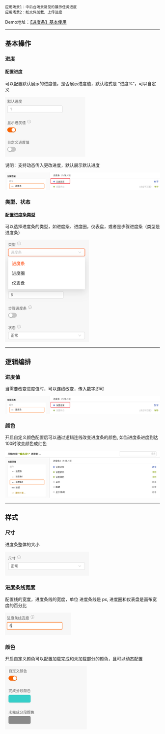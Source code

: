 ```
应用场景1：中后台场景常见的展示任务进度
应用场景2：如文件加载、上传进度
```
Demo地址：[【进度条】基本使用](https://my.mybricks.world/mybricks-pc-page/index.html?id=471169477357637)

----

## 基本操作
### 进度
#### 配置进度
可以配置默认展示的进度值，是否展示进度值，默认格式是 ”进度%“，可以自定义

![Alt text](img/image.png)

说明：支持动态传入更改进度，默认展示默认进度

![Alt text](img/image-1.png)

### 类型、状态
#### 配置进度条类型
可以选择进度条的类型，如进度条、进度圈，仪表盘，或者是步骤进度条（类型是进度条）

![Alt text](img/image-2.png)

----

## 逻辑编排
### 进度值
当需要改变进度值时，可以连线改变，传入数字即可

![Alt text](img/image-3.png)

### 颜色
开启自定义颜色配置后可以通过逻辑连线改变进度条的颜色, 如当进度条进度到达100时改变颜色成红色

![Alt text](img/image-4.png)

----

## 样式
### 尺寸
进度条整体的大小

![Alt text](img/image-5.png)

### 进度条线宽度
配置线的宽度，进度条线的宽度，单位 进度条线是 px, 进度圈和仪表盘是画布宽度的百分比

![Alt text](img/image-6.png)

### 颜色
开启自定义颜色可以配置加载完成和未加载部分的颜色，且可以动态配置

![Alt text](img/image-7.png)